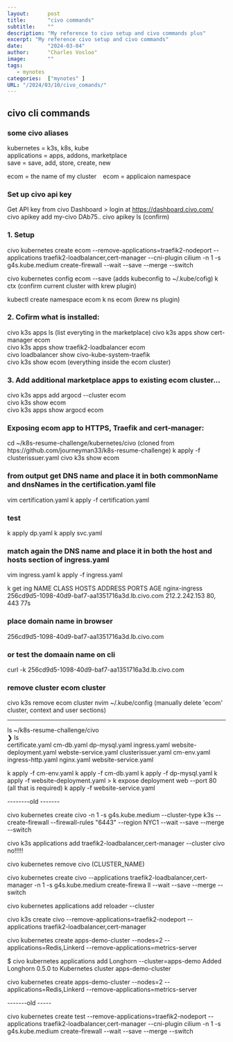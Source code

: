 ```yaml
---
layout:      post
title:       "civo commands"
subtitle:    ""
description: "My reference to civo setup and civo commands plus"
excerpt: "My reference civo setup and civo commands"
date:        "2024-03-04"
author:      "Charles Vosloo"
image:       ""
tags:  
   - mynotes
categories:  ["mynotes" ]
URL: "/2024/03/10/civo_comands/"
---
```

## civo cli commands


### some civo aliases 
kubernetes = k3s, k8s, kube  
applications = apps, addons, marketplace  
save = save, add, store, create, new

ecom = the name of my cluster ` ` ecom = applicaion namespace 

### Set up civo api key

Get API key from civo Dashboard > login at https://dashboard.civo.com/
civo apikey add my-civo  DAb75..
civo apikey ls (confirm)

### 1. Setup 

civo kubernetes create ecom --remove-applications=traefik2-nodeport --applications traefik2-loadbalancer,cert-manager --cni-plugin cilium  -n 1 -s g4s.kube.medium create-firewall  --wait --save --merge --switch

civo kubernetes config ecom --save (adds kubeconfig to ~/.kube/cofig)
k ctx    (confirm current cluster with krew plugin)

kubectl create namespace ecom 
k ns ecom (krew ns plugin)

### 2. Cofirm what is installed:
civo k3s apps ls  (list everyting in the marketplace)
civo k3s apps show cert-manager ecom        
civo k3s apps show traefik2-loadbalancer ecom      
civo loadbalancer show civo-kube-system-traefik  
civo k3s show ecom  (everything inside the ecom cluster)

### 3. Add additional marketplace apps to existing ecom cluster...  
civo k3s apps add argocd --cluster ecom   
civo k3s show ecom               
civo k3s apps show argocd ecom     

### Exposing ecom app to HTTPS, Traefik and cert-manager:

cd ~/k8s-resume-challenge/kubernetes/civo (cloned from htps://github.com/journeyman33/k8s-resume-challenge)
k apply -f clusterissuer.yaml
civo k3s show ecom 

### from output get DNS name and place it in both commonName and dnsNames in the certification.yaml file

vim certification.yaml
k apply -f certification.yaml

### test

k apply dp.yaml
k apply svc.yaml

### match again the DNS name and place it in both the host and hosts section of ingress.yaml
vim ingress.yaml
k apply -f ingress.yaml

 k get ing
NAME            CLASS    HOSTS                                              ADDRESS         PORTS     AGE
nginx-ingress   <none>   256cd9d5-1098-40d9-baf7-aa1351716a3d.lb.civo.com   212.2.242.153   80, 443   77s

### place domain name in browser
256cd9d5-1098-40d9-baf7-aa1351716a3d.lb.civo.com

### or test the domaain name  on cli
curl -k 256cd9d5-1098-40d9-baf7-aa1351716a3d.lb.civo.com


### remove cluster ecom cluster
civo k3s remove ecom cluster
nvim  ~/.kube/config (manually delete 'ecom' cluster, context and user sections)

------------

ls ~/k8s-resume-challenge/civo  
❯ ls  
certificate.yaml    cm-db.yaml   dp-mysql.yaml      ingress.yaml  website-deployment.yaml  webste-service.yaml
clusterissuer.yaml  cm-env.yaml  ingress-http.yaml  nginx.yaml    website-service.yaml

k apply -f cm-env.yaml 
k apply -f cm-db.yaml
k apply -f dp-mysql.yaml 
k apply -f website-deployment.yaml    >  k expose deployment web --port 80   (all that is required)
k apply -f website-service.yaml









--------old -------

civo kubernetes create civo -n 1 -s g4s.kube.medium --cluster-type k3s --create-firewall --firewall-rules "6443" --region NYC1 --wait --save --merge --switch

civo k3s applications add traefik2-loadbalancer,cert-manager --cluster civo    no!!!!!

civo kubernetes remove civo (CLUSTER_NAME)

civo kubernetes create civo --applications traefik2-loadbalancer,cert-manager -n 1 -s g4s.kube.medium create-firewa
ll   --wait --save --merge --switch


civo kubernetes applications add reloader --cluster <CLUSTER-NAME>

civo k3s create civo --remove-applications=traefik2-nodeport --applications traefik2-loadbalancer,cert-manager

civo kubernetes create apps-demo-cluster --nodes=2 --applications=Redis,Linkerd --remove-applications=metrics-server

$ civo kubernetes applications add Longhorn --cluster=apps-demo
Added Longhorn 0.5.0 to Kubernetes cluster apps-demo-cluster


civo kubernetes create apps-demo-cluster --nodes=2 --applications=Redis,Linkerd --remove-applications=metrics-server

-------old -----



civo kubernetes create test --remove-applications=traefik2-nodeport --applications traefik2-loadbalancer,cert-manager --cni-plugin cilium  -n 1 -s g4s.kube.medium create-firewall  --wait --save --merge --switch